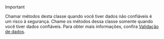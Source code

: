 > [!IMPORTANT]
> Chamar métodos desta classe quando você tiver dados não confiáveis é um risco à segurança. Chame os métodos dessa classe somente quando você tiver dados confiáveis. Para obter mais informações, confira [Validação de dados](https://www.owasp.org/index.php/Data_Validation).